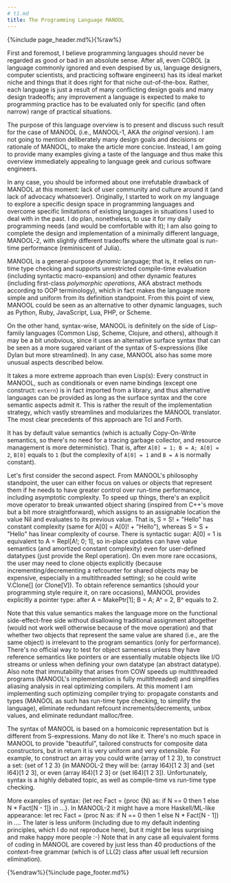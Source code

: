 ```yaml
---
# t1.md
title: The Programming Language MANOOL
---
```


{%include page_header.md%}{%raw%}


First and foremost, I believe programming languages should never be regarded as good or bad in an absolute sense. After all, even COBOL (a language commonly
ignored and even despised by us, language designers, computer scientists, and practicing software engineers) has its ideal market niche and things that it does
right for that niche out-of-the-box. Rather, each language is just a result of many conflicting design goals and many design tradeoffs; any improvement a
language is expected to make to programming practice has to be evaluated only for specific (and often narrow) range of practical situations.

The purpose of this language overview is to present and discuss such result for the case of MANOOL (i.e., MANOOL-1, AKA _the original_ version). I am not going
to mention deliberately many design goals and decisions or rationale of MANOOL, to make the article more concise. Instead, I am going to provide many examples
giving a taste of the language and thus make this overview immediately appealing to language geek and curious software engineers.

In any case, you should be informed about one irrefutable drawback of MANOOL at this moment: lack of user community and culture around it (and lack of advocacy
whatsoever). Originally, I started to work on my language to explore a specific design space in programming languages and overcome specific limitations of
existing languages in situations I used to deal with in the past. I do plan, nonetheless, to use it for my daily programming needs (and would be comfortable
with it); I am also going to complete the design and implementation of a minimally different language, MANOOL-2, with slightly different tradeoffs where the
ultimate goal is run-time performance (reminiscent of Julia).

MANOOL is a general-purpose *dynamic* language; that is, it relies on run-time type checking and supports unrestricted compile-time evaluation (including
syntactic macro-expansion) and other dynamic features (including first-class _polymorphic operations_, AKA abstract methods according to OOP terminology), which
in fact makes the language more simple and uniform from its definition standpoint. From this point of view, MANOOL could be seen as an alternative to other
dynamic languages, such as Python, Ruby, JavaScript, Lua, PHP, or Scheme.

On the other hand, syntax-wise, MANOOL is definitely on the side of Lisp-family languages (Common Lisp, Scheme, Clojure, and others), although it may be a bit
unobvious, since it uses an alternative surface syntax that can be seen as a more sugared variant of the syntax of S-expressions (like Dylan but more
streamlined). In any case, MANOOL also has some more unusual aspects described below.

It takes a more extreme approach than even Lisp(s): Every construct in MANOOL, such as conditionals or even name bindings (except one construct: `extern`) is in
fact imported from a library, and thus alternative languages can be provided as long as the surface syntax and the core semantic aspects admit it. This is
rather the result of the implementation strategy, which vastly streamlines and modularizes the MANOOL translator. The most clear precedents of this approach are
Tcl and Forth.

It has by default value semantics (which is actually Copy-On-Write semantics, so there's no need for a tracing garbage collector, and resource management is
more deterministic). That is, after `A[0] = 1; B = A; A[0] = 2`, `B[0]` equals to `1` (but the complexity of `A[0] = 1` and `B = A` is normally constant).

Let's first consider the second aspect. From MANOOL's philosophy standpoint, the user can either focus on values or objects that represent them if he needs to
have greater control over run-time performance, including asymptotic complexity. To speed up things, there's an explicit move operator to break unwanted object
sharing (inspired from C++'s move but a bit more straightforward), which assigns to an assignable location the value Nil and evaluates to its previous value.
That is, S = S! + "Hello" has constant complexity (same for A[0] = A[0]! + "Hello"), whereas S = S + "Hello" has linear complexity of course. There is syntactic
sugar: A[0] = 1 is equivalent to A = Repl[A!; 0; 1], so in-place updates can have value semantics (and amortized constant complexity) even for user-defined
datatypes (just provide the Repl operation). On even more rare occasions, the user may need to clone objects explicitly (because incrementing/decrementing a
refcounter for shared objects may be expensive, especially in a multithreaded setting); so he could write V.Clone[] (or Clone[V]). To obtain reference semantics
(should your programming style require it, on rare occasions), MANOOL provides explicitly a pointer type: after A = MakePtr[1]; B = A; A^ = 2, B^ equals to 2.

Note that this value semantics makes the language more on the functional side-effect-free side without disallowing traditional assignment altogether (would not
work well otherwise because of the move operation) and that whether two objects that represent the same value are shared (i.e., are the same object) is
irrelevant to the program semantics (only for performance). There's no official way to test for object sameness unless they have reference semantics like
pointers or are essentially mutable objects like I/O streams or unless when defining your own datatype (an abstract datatype). Also note that immutability that
arises from COW speeds up multithreaded programs (MANOOL's implementation is fully multithreaded) and simplifies aliasing analysis in real optimizing compilers.
At this moment I am implementing such optimizing compiler trying to: propagate constants and types (MANOOL as such has run-time type checking, to simplify the
language), eliminate redundant refcount increments/decrements, unbox values, and eliminate redundant malloc/free.

The syntax of MANOOL is based on a homoiconic representation but is different from S-expressions. Many do not like it. There's no much space in MANOOL to
provide "beautiful", tailored constructs for composite data constructors, but in return it is very uniform and very extensible. For example, to construct an
array you could write {array of 1 2 3}, to construct a set: {set of 1 2 3} (in MANOOL-2 they will be: {array I64}[1 2 3] and {set I64}[1 2 3], or even (array
I64)[1 2 3] or (set I64)[1 2 3]). Unfortunately, syntax is a highly debated topic, as well as compile-time vs run-time type checking.

More examples of syntax: {let rec Fact = {proc {N} as: if N == 0 then 1 else N * Fact[N - 1]} in ...}. In MANOOL-2 it might have a more Haskell/ML-like
appearance: let rec Fact = (proc N as: if N == 0 then 1 else N * Fact[N - 1]) in .... The later is less uniform (including due to my default indenting
principles, which I do not reproduce here), but it might be less surprising and make happy more people :-) Note that in any case all equivalent forms of coding
in MANOOL are covered by just less than 40 productions of the context-free grammar (which is of LL(2) class after usual left recursion elimination).


{%endraw%}{%include page_footer.md%}
